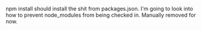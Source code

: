 npm install should install the shit from packages.json. I'm going to look into how to prevent node_modules from being checked in. Manually removed for now.